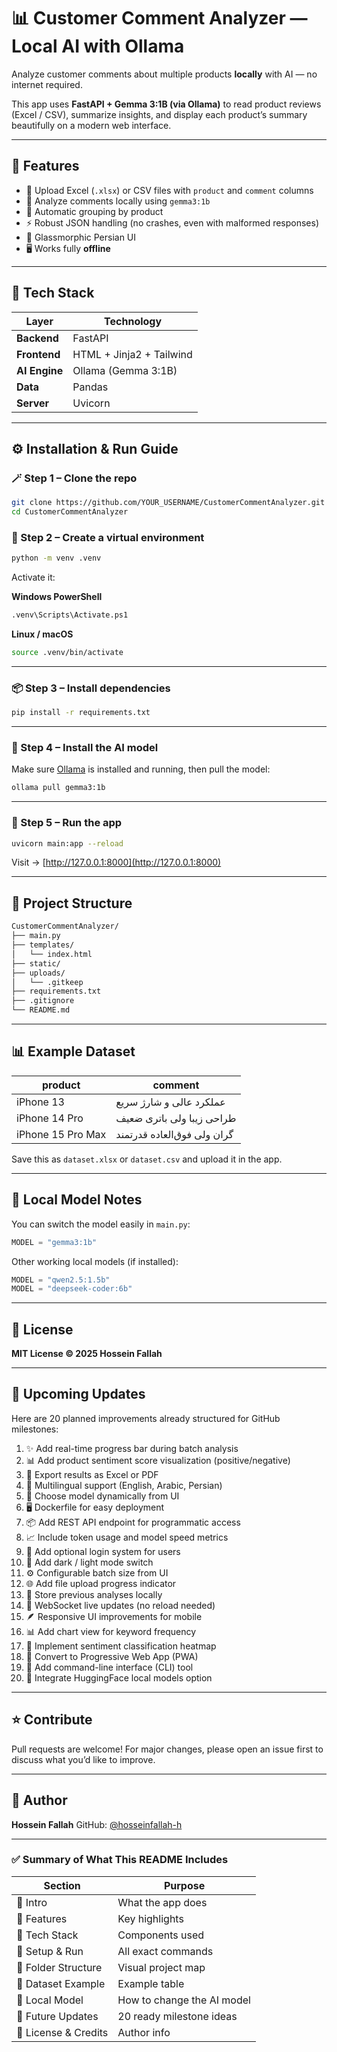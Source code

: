 # 📊 Customer Comment Analyzer — Local AI with Ollama

Analyze customer comments about multiple products **locally** with AI — no internet required.

This app uses **FastAPI + Gemma 3:1B (via Ollama)** to read product reviews (Excel / CSV), summarize insights, and display each product’s summary beautifully on a modern web interface.

---

## 🚀 Features

- 📂 Upload Excel (`.xlsx`) or CSV files with `product` and `comment` columns  
- 🤖 Analyze comments locally using `gemma3:1b`  
- 🧠 Automatic grouping by product  
- ⚡ Robust JSON handling (no crashes, even with malformed responses)  
- 💎 Glassmorphic Persian UI  
- 🖥️ Works fully **offline**

---

## 🧱 Tech Stack

| Layer | Technology |
|-------|-------------|
| **Backend** | FastAPI |
| **Frontend** | HTML + Jinja2 + Tailwind |
| **AI Engine** | Ollama (Gemma 3:1B) |
| **Data** | Pandas |
| **Server** | Uvicorn |

---

## ⚙️ Installation & Run Guide

### 🪄 Step 1 – Clone the repo
```bash
git clone https://github.com/YOUR_USERNAME/CustomerCommentAnalyzer.git
cd CustomerCommentAnalyzer
````

### 🧩 Step 2 – Create a virtual environment

```bash
python -m venv .venv
```

Activate it:

**Windows PowerShell**

```bash
.venv\Scripts\Activate.ps1
```

**Linux / macOS**

```bash
source .venv/bin/activate
```

---

### 📦 Step 3 – Install dependencies

```bash
pip install -r requirements.txt
```

---

### 🤖 Step 4 – Install the AI model

Make sure [Ollama](https://ollama.ai) is installed and running, then pull the model:

```bash
ollama pull gemma3:1b
```

---

### 🧠 Step 5 – Run the app

```bash
uvicorn main:app --reload
```

Visit → [http://127.0.0.1:8000](http://127.0.0.1:8000)

---

## 📂 Project Structure

```bash
CustomerCommentAnalyzer/
├── main.py
├── templates/
│   └── index.html
├── static/
├── uploads/
│   └── .gitkeep
├── requirements.txt
├── .gitignore
└── README.md
```

---

## 📊 Example Dataset

| product           | comment                     |
| ----------------- | --------------------------- |
| iPhone 13         | عملکرد عالی و شارژ سریع     |
| iPhone 14 Pro     | طراحی زیبا ولی باتری ضعیف   |
| iPhone 15 Pro Max | گران ولی فوق‌العاده قدرتمند |

Save this as `dataset.xlsx` or `dataset.csv` and upload it in the app.

---

## 🧠 Local Model Notes

You can switch the model easily in `main.py`:

```python
MODEL = "gemma3:1b"
```

Other working local models (if installed):

```python
MODEL = "qwen2.5:1.5b"
MODEL = "deepseek-coder:6b"
```

---

## 🧾 License

**MIT License © 2025 Hossein Fallah**

---

## 🧭 Upcoming Updates

Here are 20 planned improvements already structured for GitHub milestones:

1. ✨ Add real-time progress bar during batch analysis
2. 📊 Add product sentiment score visualization (positive/negative)
3. 🧾 Export results as Excel or PDF
4. 💬 Multilingual support (English, Arabic, Persian)
5. 🧠 Choose model dynamically from UI
6. 🖥️ Dockerfile for easy deployment
7. 📦 Add REST API endpoint for programmatic access
8. 📈 Include token usage and model speed metrics
9. 🔐 Add optional login system for users
10. 🎨 Add dark / light mode switch
11. ⚙️ Configurable batch size from UI
12. 🌐 Add file upload progress indicator
13. 📂 Store previous analyses locally
14. 📡 WebSocket live updates (no reload needed)
15. 🪶 Responsive UI improvements for mobile
16. 📊 Add chart view for keyword frequency
17. 🧮 Implement sentiment classification heatmap
18. 🧱 Convert to Progressive Web App (PWA)
19. 🧰 Add command-line interface (CLI) tool
20. 🤝 Integrate HuggingFace local models option

---

## ⭐ Contribute

Pull requests are welcome!
For major changes, please open an issue first to discuss what you’d like to improve.

---

## 📧 Author

**Hossein Fallah**
GitHub: [@hosseinfallah-h](https://github.com/hosseinfallah-h)

---

### ✅ Summary of What This README Includes

| Section              | Purpose                    |
| -------------------- | -------------------------- |
| 🔹 Intro             | What the app does          |
| 🔹 Features          | Key highlights             |
| 🔹 Tech Stack        | Components used            |
| 🔹 Setup & Run       | All exact commands         |
| 🔹 Folder Structure  | Visual project map         |
| 🔹 Dataset Example   | Example table              |
| 🔹 Local Model       | How to change the AI model |
| 🔹 Future Updates    | 20 ready milestone ideas   |
| 🔹 License & Credits | Author info                |

````
